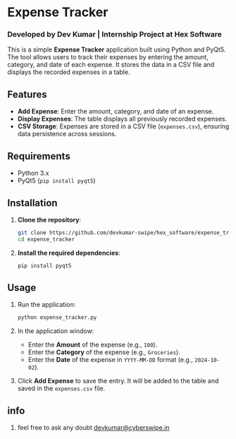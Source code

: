 # Expense Tracker

### Developed by Dev Kumar | Internship Project at Hex Software

This is a simple **Expense Tracker** application built using Python and PyQt5. The tool allows users to track their expenses by entering the amount, category, and date of each expense. It stores the data in a CSV file and displays the recorded expenses in a table.

## Features

- **Add Expense**: Enter the amount, category, and date of an expense.
- **Display Expenses**: The table displays all previously recorded expenses.
- **CSV Storage**: Expenses are stored in a CSV file (`expenses.csv`), ensuring data persistence across sessions.

## Requirements

- Python 3.x
- PyQt5 (`pip install pyqt5`)

## Installation

1. **Clone the repository**:
    ```bash
    git clone https://github.com/devkumar-swipe/hex_software/expense_tracker.git
    cd expense_tracker
    ```

2. **Install the required dependencies**:
    ```bash
    pip install pyqt5
    ```

## Usage

1. Run the application:
    ```bash
    python expense_tracker.py
    ```

2. In the application window:
    - Enter the **Amount** of the expense (e.g., `100`).
    - Enter the **Category** of the expense (e.g., `Groceries`).
    - Enter the **Date** of the expense in `YYYY-MM-DD` format (e.g., `2024-10-02`).

3. Click **Add Expense** to save the entry. It will be added to the table and saved in the `expenses.csv` file.

## info
1. feel free to ask any doubt 
devkumar@cyberswipe.in


